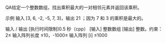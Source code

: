QA给定一个整数数组，找出乘积最大的一对相邻元素并返回该乘积。

示例
输入 [3, 6, -2, -5, 7, 3]，输出 21 ；因为 7 和 3 的乘积是最大的。

输入 / 输出
[执行时间限制]0.5 秒（cpp）
[输入] 整数数组
[输出] 整数。约束：2≤ 输入阵列长度 ≤10，-1000≤ 输入阵列 [i] ≤1000